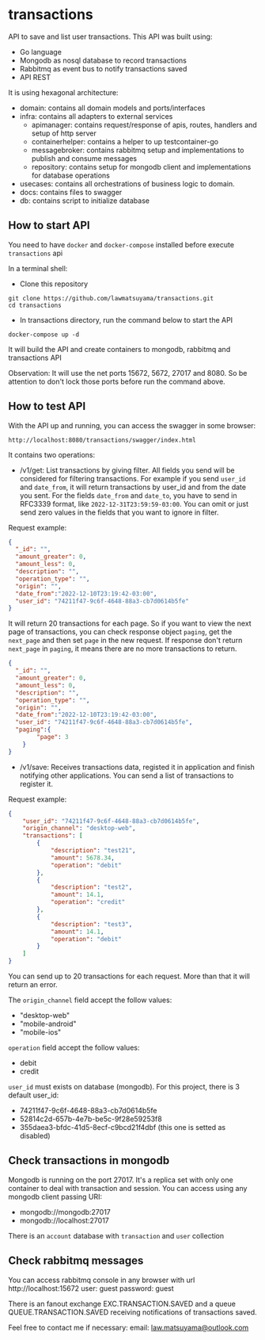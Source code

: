 # transactions

API to save and list user transactions.
This API was built using:
- Go language
- Mongodb as nosql database to record transactions
- Rabbitmq as event bus to notify transactions saved
- API REST

It is using hexagonal architecture:
- domain: contains all domain models and ports/interfaces
- infra: contains all adapters to external services
  - apimanager: contains request/response of apis, routes, handlers and setup of http server
  - containerhelper: contains a helper to up testcontainer-go
  - messagebroker: contains rabbitmq setup and implementations to publish and consume messages
  - repository: contains setup for mongodb client and implementations for database operations
- usecases: contains all orchestrations of business logic to domain.
- docs: contains files to swagger
- db: contains script to initialize database

## How to start API

You need to have `docker` and `docker-compose` installed before execute `transactions` api

In a terminal shell:

- Clone this repository
```
git clone https://github.com/lawmatsuyama/transactions.git
cd transactions
```

- In transactions directory, run the command below to start the API
```
docker-compose up -d
```
It will build the API and create containers to mongodb, rabbitmq and transactions API

Observation: It will use the net ports 15672, 5672, 27017 and 8080. So be attention to don't lock those ports before run the command above.

## How to test API

With the API up and running, you can access the swagger in some browser:
```
http://localhost:8080/transactions/swagger/index.html
```

It contains two operations:
- /v1/get: List transactions by giving filter. All fields you send will be considered for filtering transactions. For example if you send `user_id` and `date_from`, it will return transactions by user_id and from the date you sent. For the fields `date_from` and `date_to`, you have to send in RFC3339 format, like `2022-12-31T23:59:59-03:00`. You can omit or just send zero values in the fields that you want to ignore in filter.

Request example:
```json
{
  "_id": "",
  "amount_greater": 0,
  "amount_less": 0,
  "description": "",
  "operation_type": "",
  "origin": "",
  "date_from":"2022-12-10T23:19:42-03:00",
  "user_id": "74211f47-9c6f-4648-88a3-cb7d0614b5fe"
}
```

It will return 20 transactions for each page. So if you want to view the next page of transactions, you can check response object `paging`, get the `next_page` and then set `page` in the new request.
If response don't return `next_page` in `paging`, it means there are no more transactions to return.


```json
{
  "_id": "",
  "amount_greater": 0,
  "amount_less": 0,
  "description": "",
  "operation_type": "",
  "origin": "",
  "date_from":"2022-12-10T23:19:42-03:00",
  "user_id": "74211f47-9c6f-4648-88a3-cb7d0614b5fe",
  "paging":{
        "page": 3
    }
}
```

- /v1/save: Receives transactions data, registed it in application and finish notifying other applications. You can send a list of transactions to register it. 

Request example:
```json
{
    "user_id": "74211f47-9c6f-4648-88a3-cb7d0614b5fe",
    "origin_channel": "desktop-web",
    "transactions": [
        {
            "description": "test21",
            "amount": 5678.34,
            "operation": "debit"
        },
        {
            "description": "test2",
            "amount": 14.1,
            "operation": "credit"
        },
        {
            "description": "test3",
            "amount": 14.1,
            "operation": "debit"
        }
    ]
}
```

You can send up to 20 transactions for each request. More than that it will return an error. 

The `origin_channel` field accept the follow values:
- "desktop-web"
- "mobile-android"
- "mobile-ios"

`operation` field accept the follow values:
- debit
- credit

`user_id` must exists on database (mongodb). For this project, there is 3 default user_id:
- 74211f47-9c6f-4648-88a3-cb7d0614b5fe
- 52814c2d-657b-4e7b-be5c-9f28e59253f8
- 355daea3-bfdc-41d5-8ecf-c9bcd21f4dbf (this one is setted as disabled)


## Check transactions in mongodb
Mongodb is running on the port 27017. It's a replica set with only one container to deal with transaction and session. You can access using any mongodb client passing URI: 
- mongodb://mongodb:27017
- mongodb://localhost:27017

There is an `account` database with `transaction` and `user` collection

## Check rabbitmq messages
You can access rabbitmq console in any browser with url http://localhost:15672
user: guest
password: guest

There is an fanout exchange EXC.TRANSACTION.SAVED and a queue QUEUE.TRANSACTION.SAVED receiving notifications of transactions saved. 

Feel free to contact me if necessary:
email: law.matsuyama@outlook.com
